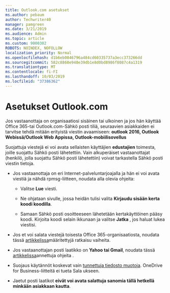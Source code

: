 ```yaml
---
title: Outlook.com asetukset
ms.author: pebaum
author: Techwriter40
manager: pamgreen
ms.date: 3/21/2019
ms.audience: Admin
ms.topic: article
ms.custom: 9000302
ROBOTS: NOINDEX, NOFOLLOW
localization_priority: Normal
ms.openlocfilehash: d1b6eb0846796a484cd60335737a3ecc373266dd
ms.sourcegitcommit: 582c8868e948e39db1e8d0bd8986f8087c4a1319
ms.translationtype: MT
ms.contentlocale: fi-FI
ms.lasthandoff: 10/03/2019
ms.locfileid: "37386362"
---
```

# <a name="settings-in-outlookcom"></a>Asetukset Outlook.com

Jos vastaanottaja on organisaatiosi sisäinen tai ulkoinen ja jos hän käyttää Office 365-tai Outlook.com-Sähkö posti tiliä, seuraavien asiakkaiden ei tarvitse tehdä mitään erityistä viestin avaamiseen: **outlook 2016, Outlook Webissä/Outlook Web Appissa, Outlook-mobiilisovellus**

Suojattuja viestejä ei voi avata sellaisten käyttäjien **edustajien** toimesta, joille suojattu Sähkö posti lähetettiin. Vain alkuperäiset vastaanottajat (henkilö, jolla suojattu Sähkö posti lähetettiin) voivat tarkastella Sähkö posti viestin tietoja.

- Jos vastaanottaja on eri Internet-palveluntarjoajalla ja hän&nbsp;ei voi avata viestiä ja nähdä rpmsg-liitteen, noudata alla olevia ohjeita:
    
    - Valitse **Lue** viesti.
    
    - Ne ohjataan sivulle, jossa heidän tulisi valita **Kirjaudu sisään kerta koodi koodilla**.
    
    - Samaan Sähkö posti osoitteeseen lähetetään kertakäyttöinen pääsy koodi. Kirjoita koodi selain ikkunaan ja valitse **Jatka** , jos haluat lukea viestisi.

- Jos et voi salata viestejä toisesta Office 365-organisaatiosta, noudata tässä [artikkelissa](https://support.office.com/article/known-issues-opening-irm-protected-emails-sent-from-users-in-other-office-365-organizations-0dec0593-a05d-4aa2-8445-9311ebab3164)määritettyjä ratkaisu vaiheita.

- Jos vastaanottajan posti laatikko on **Yahoo tai Gmail**, noudata tässä [artikkelissa](https://support.office.com/article/how-do-i-open-a-protected-message-1157a286-8ecc-4b1e-ac43-2a608fbf3098)annettuja ohjeita</span> .

- Suojaus käytännöt koskevat vain [tunnettuja tiedosto muotoja](https://docs.microsoft.com/azure/information-protection/rms-client/client-admin-guide-file-types). OneDrive for Business-liitteitä ei tueta Sala ukseen.

- Jaetut posti laatikot **eivät voi avata salattuja sanomia tällä hetkellä minkään asiakkaan kautta**. 
